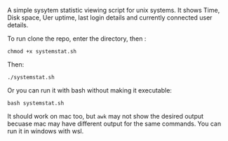 A simple sysytem statistic viewing script for unix systems.
It shows Time, Disk space, Uer uptime, last login details and currently connected user details.

To run clone the repo, enter the directory, then :
```
chmod +x systemstat.sh
```
Then:
```
./systemstat.sh
```

Or you can run it with bash without making it executable:
```
bash systemstat.sh
```

It should work on mac too, but `awk` may not show the desired output becuase mac may have different output for the same commands.
You can run it in windows with wsl.
